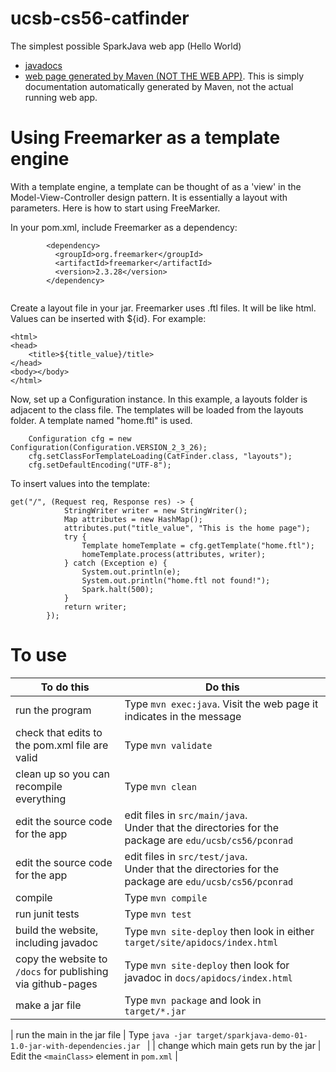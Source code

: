 # ucsb-cs56-catfinder

The simplest possible SparkJava web app (Hello World)

* [javadocs](https://ucsb-cs56-pconrad.github.io/sparkjava-01/apidocs/index.html)
* [web page generated by Maven (NOT THE WEB APP)](https://ucsb-cs56-pconrad.github.io/sparkjava-01/index.html).  This is simply documentation automatically generated by Maven, not the actual running web app.


# Using Freemarker as a template engine

With a template engine, a template can be thought of as a 'view' in the Model-View-Controller design pattern. It is essentially a layout with parameters.
Here is how to start using FreeMarker.

In your pom.xml, include Freemarker as a dependency:

```
        <dependency>
          <groupId>org.freemarker</groupId>
          <artifactId>freemarker</artifactId>
          <version>2.3.28</version>
        </dependency>
       
```

Create a layout file in your jar. Freemarker uses .ftl files. It will be like html. Values can be inserted with ${id}. For example:

```
<html>
<head>
    <title>${title_value}/title>
</head>
<body></body>
</html>
```

Now, set up a Configuration instance. In this example, a layouts folder is adjacent to the class file. 
The templates will be loaded from the layouts folder. A template named "home.ftl" is used.

```
    Configuration cfg = new Configuration(Configuration.VERSION_2_3_26);
    cfg.setClassForTemplateLoading(CatFinder.class, "layouts");
    cfg.setDefaultEncoding("UTF-8");
```

To insert values into the template:

```
get("/", (Request req, Response res) -> {
            StringWriter writer = new StringWriter();
            Map attributes = new HashMap();
            attributes.put("title_value", "This is the home page");
            try {
                Template homeTemplate = cfg.getTemplate("home.ftl");
                homeTemplate.process(attributes, writer);
            } catch (Exception e) {
                System.out.println(e);
                System.out.println("home.ftl not found!");
                Spark.halt(500);
            }
            return writer;
        });
```



# To use

| To do this | Do this |
| -----------|-----------|
| run the program | Type `mvn exec:java`.  Visit the web page it indicates in the message |
| check that edits to the pom.xml file are valid | Type `mvn validate` |
| clean up so you can recompile everything  | Type `mvn clean` |
| edit the source code for the app | edit files in `src/main/java`.<br>Under that the directories for the package are `edu/ucsb/cs56/pconrad`  |
| edit the source code for the app | edit files in `src/test/java`.<br>Under that the directories for the package are `edu/ucsb/cs56/pconrad`  |
| compile    | Type `mvn compile` |
| run junit tests | Type `mvn test` |
| build the website, including javadoc | Type `mvn site-deploy` then look in either `target/site/apidocs/index.html`  |
| copy the website to `/docs` for publishing via github-pages | Type `mvn site-deploy` then look for javadoc in `docs/apidocs/index.html` |	
| make a jar file | Type `mvn package` and look in `target/*.jar` |

| run the main in the jar file | Type `java -jar target/sparkjava-demo-01-1.0-jar-with-dependencies.jar ` |
| change which main gets run by the jar | Edit the `<mainClass>` element in `pom.xml` |
